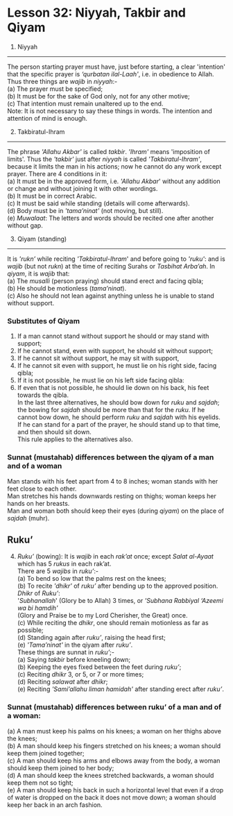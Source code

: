 Lesson 32: Niyyah, Takbir and Qiyam
===================================

1. Niyyah
---------

The person starting prayer must have, just before starting, a clear
'intention' that the specific prayer is *‘qurbatan ilal-Laah'*, i.e. in
obedience to Allah. Thus three things are *wajib* in *niyyah*:-  
 (a) The prayer must be specified;  
 (b) It must be for the sake of God only, not for any other motive;  
 (c) That intention must remain unaltered up to the end.  
 Note: It is not necessary to say these things in words. The intention
and attention of mind is enough.

2. Takbiratul-Ihram
-------------------

The phrase *'Allahu Akbar'* is called *takbir*. *'Ihram'* means
'imposition of limits'. Thus the *'takbir'* just after *niyyah* is
called *'Takbiratul-Ihram'*, because it limits the man in his actions;
now he cannot do any work except prayer. There are 4 conditions in it:  
 (a) It must be in the approved form, i.e. *'Allahu Akbar*' without any
addition or change and without joining it with other wordings.  
 (b) It must be in correct Arabic.  
 (c) It must be said while standing (details will come afterwards).  
 (d) Body must be in *'tama’ninat'* (not moving, but still).  
 (e) *Muwalaat*: The letters and words should be recited one after
another without gap.

3. Qiyam (standing)
-------------------

It is *'rukn’* while reciting *'Takbiratul-Ihram*' and before going to
*'ruku'*: and is *wajib* (but not *rukn*) at the time of reciting Surahs
or *Tasbihat Arba’ah*. In *qiyam*, it is *wajib* that:  
 (a) The *musalli* (person praying) should stand erect and facing
qibla;  
 (b) He should be motionless (*tama’ninat*).  
 (c) Also he should not lean against anything unless he is unable to
stand without support.

### Substitutes of Qiyam

1. If a man cannot stand without support he should or may stand with
support;  
 2. If he cannot stand, even with support, he should sit without
support;  
 3. If he cannot sit without support, he may sit with support,  
 4. If he cannot sit even with support, he must lie on his right side,
facing qibla;  
 5. If it is not possible, he must lie on his left side facing qibla:  
 6. If even that is not possible, he should lie down on his back, his
feet towards the qibla.  
 In the last three alternatives, he should bow down for *ruku* and
*sajdah*; the bowing for *sajdah* should be more than that for the
*ruku*. If he cannot bow down, he should perform *ruku* and *sajdah*
with his eyelids.  
 If he can stand for a part of the prayer, he should stand up to that
time, and then should sit down.  
 This rule applies to the alternatives also.

### Sunnat (mustahab) differences between the qiyam of a man and of a woman

Man stands with his feet apart from 4 to 8 inches; woman stands with her
feet close to each other.  
 Man stretches his hands downwards resting on thighs; woman keeps her
hands on her breasts.  
 Man and woman both should keep their eyes (during *qiyam*) on the place
of *sajdah* (muhr).

Ruku’
-----

4. *Ruku’* (bowing): It is *wajib* in each *rak’at* once; except *Salat
al-Ayaat* which has 5 *rukus* in each rak’at.  
 There are 5 *wajibs* in *ruku’*:-  
 (a) To bend so low that the palms rest on the knees;  
 (b) To recite *'dhikr'* of *ruku’* after bending up to the approved
position. *Dhikr* of *Ruku’*:  
 '*Subhanallah*' (Glory be to Allah) 3 times, or *'Subhana Rabbiyal
‘Azeemi wa bi hamdih'*  
 (Glory and Praise be to my Lord Cherisher, the Great) once.  
 (c) While reciting the *dhikr*, one should remain motionless as far as
possible;  
 (d) Standing again after *ruku’*, raising the head first;  
 (e) *'Tama’ninat'* in the qiyam after *ruku’*.  
 These things are sunnat in *ruku’*;-  
 (a) Saying *takbir* before kneeling down;  
 (b) Keeping the eyes fixed between the feet during *ruku’*;  
 (c) Reciting *dhikr* 3, or 5, or 7 or more times;  
 (d) Reciting *salawat* after *dhikr*;  
 (e) Reciting *'Sami’allahu liman hamidah'* after standing erect after
*ruku’*.

### Sunnat (mustahab) differences between ruku’ of a man and of a woman:

(a) A man must keep his palms on his knees; a woman on her thighs above
the knees;  
 (b) A man should keep his fingers stretched on his knees; a woman
should keep them joined together;  
 (c) A man should keep his arms and elbows away from the body, a woman
should keep them joined to her body;  
 (d) A man should keep the knees stretched backwards, a woman should
keep them not so tight;  
 (e) A man should keep his back in such a horizontal level that even if
a drop of water is dropped on the back it does not move down; a woman
should keep her back in an arch fashion.


